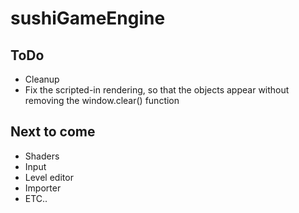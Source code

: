 # sushiGameEngine

## ToDo
- Cleanup
- Fix the scripted-in rendering, so that the objects appear without removing the window.clear() function

## Next to come
- Shaders 
- Input 
- Level editor 
- Importer 
- ETC..